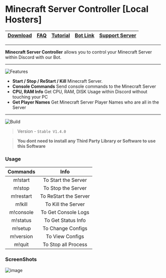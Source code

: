 # Minecraft Server Controller [Local Hosters]

| [Download](https://github.com/Minecraft-Server-Controller/Local-Hosters-Software/releases/tag/Master) | [FAQ](https://github.com/Minecraft-Server-Controller/Local-Hosters-Software/blob/main/FAQ.md) | [Tutorial](https://www.youtube.com/channel/UCZtd2QzjWBmblc2lMFt_NHQ/featured) | [Bot Link](https://discord.com/oauth2/authorize?client_id=850756148536672277&permissions=3490184304&scope=applications.commands%20bot) | [Support Server](https://discord.gg/DpcpgsEFbn) |
| :---: | :---: | :---: | :---: | :---: |

</div>

---

**Minecraft Server Controller** allows you to control your Minecraft Server within Discord with our Bot. 

---
![Features](https://s12.directupload.net/images/200907/9m8qldwi.png)
- **Start / Stop / ReStart / Kill** Minecraft Server.
- **Console Commands** Send console commands to the Minecraft Server
- **CPU, RAM Info** Get CPU, RAM, DISK Usage within Discord without touching your PC
- **Get Player Names** Get Minecraft Server Player Names who are all in the Server
---

![Build](https://s12.directupload.net/images/200907/5j3544ai.png)

> Version - `Stable V1.4.0`

>  __You dont need to install any Third Party Library or Software to use this Software__

### Usage
| Commands | Info |
| :---: | :---: |
| m!start | To Start the Server |
| m!stop | To Stop the Server |
| m!restart | To ReStart the Server |
| m!kill | To Kill the Server |
| m!console | To Get Console Logs |
| m!status | To Get Status Info |
| m!setup | To Change Configs |
| m!version | To View Configs |
| m!quit | To Stop all Process |

### ScreenShots

![image](https://user-images.githubusercontent.com/64340067/140615150-e7420e9f-4afa-4b13-92d5-20662539de9a.png)
